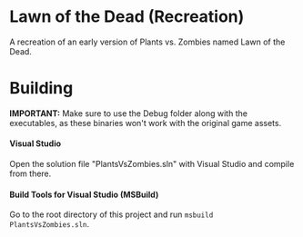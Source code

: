 # Lawn of the Dead (Recreation)
A recreation of an early version of Plants vs. Zombies named Lawn of the Dead.

# Building
**IMPORTANT:** Make sure to use the Debug folder along with the executables, as these binaries won't work with the original game assets.
#### Visual Studio
Open the solution file "PlantsVsZombies.sln" with Visual Studio and compile from there.

#### Build Tools for Visual Studio (MSBuild)
Go to the root directory of this project and run ``` msbuild PlantsVsZombies.sln ```.
